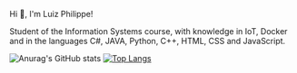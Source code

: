 Hi 👋, I'm Luiz Philippe!

Student of the Information Systems course, with knowledge in IoT, Docker and in the languages ​​C#, JAVA, Python, C++, HTML, CSS and JavaScript.

 
 ![Anurag's GitHub stats](https://github-readme-stats.vercel.app/api?username=luizphilippe&show_icons=true&theme=radical) 
[![Top Langs](https://github-readme-stats.vercel.app/api/top-langs/?username=luizphilippe&langs_count=18)](https://github.com/anuraghazra/github-readme-stats)

	
